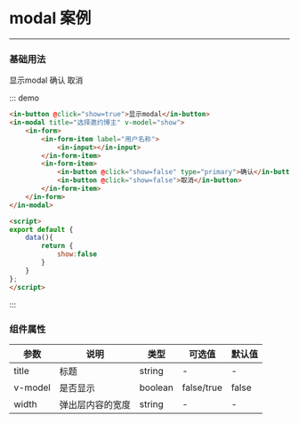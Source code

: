 <style>
</style>

<script>
export default {
    data(){
        return {
            show:false
        }
    }
};
</script>

# modal 案例
---
### 基础用法

<div class="demo-block">
    <in-button @click="show=true">显示modal</in-button>
    <in-modal title="选择邀约博主" v-model="show" width="800px">
        <in-form>
            <in-form-item label="用户昵称">
                <in-input></in-input>
            </in-form-item>
            <in-form-item label="用户账号">
                <in-input></in-input>
            </in-form-item>
            <in-form-item>
                <in-button @click="show=false" type="primary">确认</in-button>
                <in-button @click="show=false">取消</in-button>
            </in-form-item>
        </in-form>
    </in-modal>
</div>

::: demo
```html
<in-button @click="show=true">显示modal</in-button>
<in-modal title="选择邀约博主" v-model="show">
    <in-form>
        <in-form-item label="用户名称">
            <in-input></in-input>
        </in-form-item>
        <in-form-item>
            <in-button @click="show=false" type="primary">确认</in-button>
            <in-button @click="show=false">取消</in-button>
        </in-form-item>
    </in-form>
</in-modal>

<script>
export default {
    data(){
        return {
            show:false
        }
    }
};
</script>
```
:::

### 组件属性

|参数|说明|类型|可选值|默认值|
|---|---|---|---|---|
| title | 标题 | string | - | - |
| v-model | 是否显示 | boolean | false/true | false |
| width | 弹出层内容的宽度 | string | - | - |
